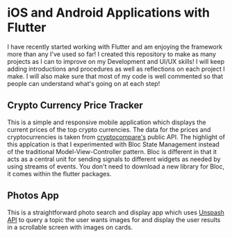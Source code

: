 # iOS and Android Applications with Flutter
I have recently started working with Flutter and am enjoying the framework more than any I've used so far! 
I created this repository to make as many projects as I can to improve on my Development and UI/UX skills! I will keep adding introductions and procedures as well as reflections on each project I make. I will also make sure that most of my code is well commented so that people can understand what's going on at each step! 

## Crypto Currency Price Tracker
This is a simple and responsive mobile application which displays the current prices of the top crypto currencies. The data for the prices and cryptocurrencies is taken from [cryptocompare's](https://www.cryptocompare.com) public API. The highlight of this applcation is that I experimented with Bloc State Management instead of the traditional Model-View-Controller pattern. Bloc is different in that it acts as a central unit for sending signals to different widgets as needed by using streams of events. You don't need to download a new library for Bloc, it comes within the flutter packages. 

## Photos App
This is a straightforward photo search and display app which uses [Unspash API](https://unsplash.com/developers) to query a topic the user wants images for and display the user results in a scrollable screen with images on cards.


